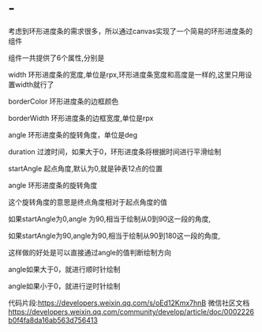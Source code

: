 # -
考虑到环形进度条的需求很多，所以通过canvas实现了一个简易的环形进度条的组件

组件一共提供了6个属性,分别是

width 环形进度条的宽度,单位是rpx,环形进度条宽度和高度是一样的,这里只用设置width就行了

borderColor 环形进度条的边框颜色

borderWidth 环形进度条的边框宽度,单位是rpx

angle 环形进度条的旋转角度，单位是deg

duration 过渡时间，如果大于0，环形进度条将根据时间进行平滑绘制

startAngle 起点角度,默认为0,就是钟表12点的位置



angle 环形进度条的旋转角度

这个旋转角度的意思是终点角度相对于起点角度的值

如果startAngle为0,angle 为90,相当于绘制从0到90这一段的角度,

如果startAngle为90,angle为90,相当于绘制从90到180这一段的角度,

这样做的好处是可以直接通过angle的值判断绘制方向

angle如果大于0，就进行顺时针绘制

angle如果小于0，就进行逆时针绘制

代码片段:https://developers.weixin.qq.com/s/oEd12Kmx7hnB
微信社区文档 https://developers.weixin.qq.com/community/develop/article/doc/0002226b0f4fa8da16ab563d756413

